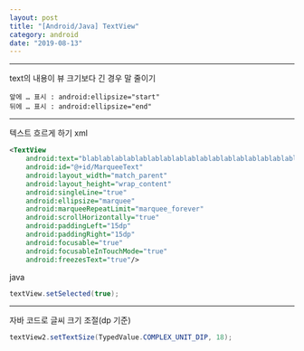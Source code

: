 ```yaml
---
layout: post
title: "[Android/Java] TextView"
category: android
date: "2019-08-13"
---
```


---
text의 내용이 뷰 크기보다 긴 경우 말 줄이기
```
앞에 … 표시 : android:ellipsize="start"
뒤에 … 표시 : android:ellipsize="end"
```

---
텍스트 흐르게 하기
xml
```xml
<TextView
    android:text="blablablablablablablablablablablablablablablablablablablablablablabla"
    android:id="@+id/MarqueeText"
    android:layout_width="match_parent"
    android:layout_height="wrap_content"
    android:singleLine="true"
    android:ellipsize="marquee"
    android:marqueeRepeatLimit="marquee_forever"
    android:scrollHorizontally="true"
    android:paddingLeft="15dp"
    android:paddingRight="15dp"
    android:focusable="true"
    android:focusableInTouchMode="true"
    android:freezesText="true"/>
```
java
```java
textView.setSelected(true);
```

---
자바 코드로 글씨 크기 조절(dp 기준)
```java
textView2.setTextSize(TypedValue.COMPLEX_UNIT_DIP, 18);
```